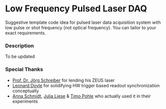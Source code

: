 # Low Frequency Pulsed Laser DAQ

Suggestive template code idea for pulsed laser data acquisition system with low pulse or shot frequency (not optical frequency).
You can tailor to your exact requirements. 

### Description

To be updated

### Special Thanks

- [Prof. Dr. Jörg Schreiber](https://www.med.physik.uni-muenchen.de/personen/associate-professor/schreiber_joerg/index.html) for lending his ZEUS laser
- [Leonard Doyle](https://www.pulse.physik.uni-muenchen.de/about_us/people/employees/doyle/index.html) for solidifying HW trigger based readout synchronization conceptually
- [Anna Schmidt](https://www.pulse.physik.uni-muenchen.de/about_us/people/employees/schmidt/index.html), [Julia Liese](https://pulse.physik.uni-muenchen.de/about_us/people/employees/liese/index.html) & [Timo Pohle](https://www.pulse.physik.uni-muenchen.de/about_us/people/students/pohle/index.html) who actually used it in their experiments






